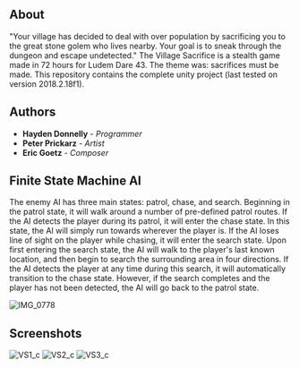 ## About

"Your village has decided to deal with over population by sacrificing you to the great stone golem who lives nearby. Your goal is to sneak through the dungeon and escape undetected." The Village Sacrifice is a stealth game made in 72 hours for Ludem Dare 43. The theme was: sacrifices must be made. This repository contains the complete unity project (last tested on version 2018.2.18f1).

## Authors

* **Hayden Donnelly** - *Programmer*
* **Peter Prickarz** - *Artist*
* **Eric Goetz** - *Composer*

## Finite State Machine AI

The enemy AI has three main states: patrol, chase, and search. Beginning in the patrol state, it will walk around a number of pre-defined patrol routes.
If the AI detects the player during its patrol, it will enter the chase state. In this state, the AI will simply run towards wherever the player is. 
If the AI loses line of sight on the player while chasing, it will enter the search state. Upon first entering the search state, the AI will walk to the
player's last known location, and then begin to search the surrounding area in four directions. If the AI detects the player at any time during this search, it will automatically transition to the chase state. However, if the search completes and the player has not been detected, the AI will go back to the patrol state.

![IMG_0778](https://user-images.githubusercontent.com/30982485/172991846-ba52711d-c806-45ee-a4dc-78700701df00.jpg)

## Screenshots

![VS1_c](https://user-images.githubusercontent.com/30982485/102728697-39dde500-42fb-11eb-8b78-a6520002a540.png)
![VS2_c](https://user-images.githubusercontent.com/30982485/102728699-3d716c00-42fb-11eb-9700-841328660a2e.png)
![VS3_c](https://user-images.githubusercontent.com/30982485/102728701-3ea29900-42fb-11eb-90fe-b313b9a3c7a8.png)
